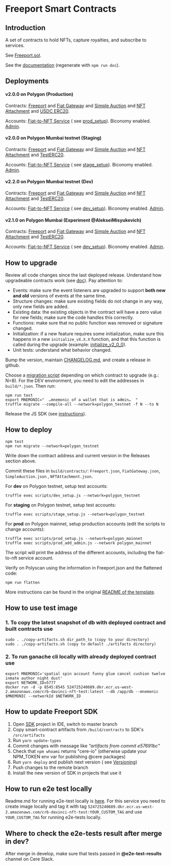 # Freeport Smart Contracts

## Introduction

A set of contracts to hold NFTs, capture royalties, and subscribe to services.

See [Freeport.sol](contracts/Freeport.sol).

See the [documentation](docs/Freeport.md) (regenerate with `npm run doc`).

## Deployments


#### v2.0.0 on Polygon (Production)

Contracts: [Freeport](https://polygonscan.com/address/0xf9AC6022F786f6f64Fd8abf661190b8517D92396) and
[Fiat Gateway](https://polygonscan.com/address/0x4478e3B0B71531DAc9d0ECe9357eBB0043669804)
and [Simple Auction](https://polygonscan.com/address/0xf6a530242B233B1b4208c449D6C72FB7c6133cC0)
and [NFT Attachment](https://polygonscan.com/address/0x651f2C6942F1c290632Ad5bB61D9ece789f82f35)
and [USDC ERC20](https://polygonscan.com/address/0x2791Bca1f2de4661ED88A30C99A7a9449Aa84174).

Accounts:
[Fiat-to-NFT Service](https://polygonscan.com/address/0x2352f1167F1c1c5273bB64a1FEEAf9dF49702A19) (
see [prod_setup](scripts/prod_setup.js)). Biconomy enabled.
[Admin](https://polygonscan.com/address/0x87A0892F98914c567379475a806A1419143406F6).

#### v2.0.0 on Polygon Mumbai testnet (Staging)

Contracts: [Freeport](https://mumbai.polygonscan.com/address/0xacd8105cBA046307d2228794ba2F81aA15e82E0D) and
[Fiat Gateway](https://mumbai.polygonscan.com/address/0xe25b31Aa454E28110E28C694ded69cD241A27Db1)
and [Simple Auction](https://mumbai.polygonscan.com/address/0x71091eA5466E3Ca50971bd51c11069e5629a49dB)
and [NFT Attachment](https://mumbai.polygonscan.com/address/0x84766787c6b9131927A76634F7DDCfcf3ff2e9d1)
and [TestERC20](https://mumbai.polygonscan.com/address/0x93E73E25F290f8A50281A801109f75CB4E8e3233).

Accounts:
[Fiat-to-NFT Service](https://mumbai.polygonscan.com/address/0x53B53189e668dC2ee3bA7A44Bb033E60F400d395) (
see [stage_setup](scripts/stage_setup.js)). Biconomy enabled.
[Admin](https://mumbai.polygonscan.com/address/0x63846e2D234e4F854F43423014430b4e131f697b).

#### v2.2.0 on Polygon Mumbai testnet (Dev)

Contracts: [Freeport](https://mumbai.polygonscan.com/address/0x702BA959B5542B2Bf88a1C5924F73Ed97482c64B) and
[Fiat Gateway](https://mumbai.polygonscan.com/address/0x106Bf3D61952faE9279B08bdcB2e548316E0C1Ae)
and [Simple Auction](https://mumbai.polygonscan.com/address/0xCEAc6c102bEcE4ed2E5ede9df096F7175BB8CbaD)
and [NFT Attachment](https://mumbai.polygonscan.com/address/0x39B27a0bc81C1366E2b05E02642Ef343a4f9223a)
and [TestERC20](https://mumbai.polygonscan.com/address/0x4e5a86E128f8Fb652169f6652e2Cd17aAe409e96).

Accounts:
[Fiat-to-NFT Service](https://mumbai.polygonscan.com/address/0xD2B94CBF0fFAA9bc07126ab53f980Cd95a5Ed243) (
see [dev_setup](scripts/dev_setup.js)). Biconomy enabled.
[Admin](https://mumbai.polygonscan.com/address/0x63846e2D234e4F854F43423014430b4e131f697b).

#### v2.1.0 on Polygon Mumbai (Experiment @AlekseiMisyukevich)

Contracts: [Freeport](https://mumbai.polygonscan.com/address/0xD6e5Ce841f2C044b552DF862Dfb1D936070FC5c6) and
[Fiat Gateway](https://mumbai.polygonscan.com/address/0x6546CB4776cF16f565c7D0E38c7ef85534eAE689)
and [Simple Auction](https://mumbai.polygonscan.com/address/0xC4820D5983122618Ef4aBEA9Dc429111e7802003)
and [NFT Attachment](https://mumbai.polygonscan.com/address/0x8001f8229E67Ed35A04fE2A6cA92D28feCD2D85b)
and [TestERC20](https://mumbai.polygonscan.com/address/0x2C390FAB1c3568F783aDEb31F88E1c207ca1E721).

Accounts:
[Fiat-to-NFT Service](https://mumbai.polygonscan.com/address/0xD2B94CBF0fFAA9bc07126ab53f980Cd95a5Ed243) (
see [dev_setup](scripts/dev_setup.js)). Biconomy enabled.
[Admin](https://mumbai.polygonscan.com/address/0x63846e2D234e4F854F43423014430b4e131f697b).

## How to upgrade

Review all code changes since the last deployed release. Understand how upgradeable contracts work (see [doc](https://docs.openzeppelin.com/upgrades-plugins/1.x/writing-upgradeable)). Pay attention to:
- Events: make sure the event listeners are upgraded to support **both new and old** versions of events at the same time.
- Structure changes: make sure existing fields do not change in any way, only new fields are added.
- Existing data: the existing objects in the contract will have a zero value for new fields; make sure the code handles this correctly.
- Functions: make sure that no public function was removed or signature changed.
- Initialization: if a new feature requires some initialization, make sure this happens in a new `initialize_vX.X.X` function, and that this function is called during the upgrade (example: [initialize_v2_0_0](https://github.com/Cerebellum-Network/Freeport-Smart-Contracts/blob/bc0aae14cc6d0dbbdb3656b6aba6e15085b03fbf/migrations/9_upgrade_auction.js#L13)).
- Unit tests: understand what behavior changed.

Bump the version, maintain [CHANGELOG.md](CHANGELOG.md), and create a release in github.

Choose a [migration script](migrations/) depending on which contract to upgrade (e.g.: N=8). For the DEV environment, you need to edit the addresses in `build/*.json`. Then run:

    npm run test
    export MNEMONIC="  …mnemonic of a wallet that is admin…  "
    truffle migrate --compile-all --network=polygon_testnet -f N --to N

Release the JS SDK (see [instructions](https://github.com/Cerebellum-Network/Freeport-Smart-Contracts-SDK#publishing-to-npm)).

## How to deploy

    npm test
    npm run migrate --network=polygon_testnet

Write down the contract address and current version in the Releases section above.

Commit these files in `build/contracts/`: `Freeport.json`, `FiatGateway.json`, `SimpleAuction.json`
, `NFTAttachment.json`.

For **dev** on Polygon testnet, setup test accounts:

    truffle exec scripts/dev_setup.js --network=polygon_testnet

For **staging** on Polygon testnet, setup test accounts:

    truffle exec scripts/stage_setup.js --network=polygon_testnet

For **prod** on Polygon mainnet, setup production accounts (edit the scripts to change accounts):

    truffle exec scripts/prod_setup.js --network=polygon_mainnet
    truffle exec scripts/prod_add_admin.js --network polygon_mainnet

The script will print the address of the different accounts, including the fiat-to-nft service account.

Verify on Polyscan using the information in Freeport.json and the flattened code:

    npm run flatten

More instructions can be found in the original [README of the template](BUILD.md).

## How to use test image

### 1. To copy the latest snapshot of db with deployed contract and built contracts use

`sudo . ./copy-artifacts.sh dir_path_to (copy to your directory)`\
`sudo . ./copy-artifacts.sh (copy to default ./artifacts directory)`

### 2. To run ganache cli locally with already deployed contract use

`export MNEMONIC='spatial spin account funny glue cancel cushion twelve inmate author night dust'`\
`export NETWORK_ID=5777`\
`docker run -d -p 8545:8545 524725240689.dkr.ecr.us-west-2.amazonaws.com/crb-davinci-nft-test:latest --db /app/db --mnemonic $MNEMONIC --networkId $NETWORK_ID`

## How to update Freeport SDK

1. Open [SDK](https://github.com/Cerebellum-Network/Freeport-Smart-Contracts-SDK) project in IDE, switch to master
   branch
2. Copy smart-contract artifacts from `/build/contracts` to SDK's `/src/artifacts`
3. Run `yarn update-types`
4. Commit changes with message like *"artifacts from commit e57691bc"*
5. Check that `npm whoami` returns "cere-io" (otherwise update your NPM_TOKEN env var for publishing @cere packages)
6. Run `yarn deploy` and publish next version (
   see [Versioning](https://github.com/Cerebellum-Network/Freeport-Smart-Contracts-SDK#versioning))
7. Push changes to the remote branch
8. Install the new version of SDK in projects that use it

## How to run e2e test locally

Readme.md for running e2e-test locally
is [here](https://github.com/Cerebellum-Network/e2e-tests/blob/master/README.md#how-to-run-e2e-tests-locally). For this
service you need to create image locally and tag it with
tag `524725240689.dkr.ecr.us-west-2.amazonaws.com/crb-davinci-nft-test:YOUR_CUSTOM_TAG`
and use `YOUR_CUSTOM_TAG` for running e2e-tests locally.

## Where to check the e2e-tests result after merge in dev?

After merge in develop, make sure that tests passed in **@e2e-test-results** channel on Cere Slack.
